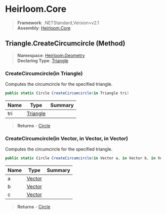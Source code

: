 # Heirloom.Core

> **Framework**: .NETStandard,Version=v2.1  
> **Assembly**: [Heirloom.Core][0]

## Triangle.CreateCircumcircle (Method)

> **Namespace**: [Heirloom.Geometry][0]  
> **Declaring Type**: [Triangle][1]

### CreateCircumcircle(in Triangle)

Computes the circumcircle for the specified triangle.

```cs
public static Circle CreateCircumcircle(in Triangle tri)
```

| Name | Type          | Summary |
|------|---------------|---------|
| tri  | [Triangle][1] |         |

> **Returns** - [Circle][2]

### CreateCircumcircle(in Vector, in Vector, in Vector)

Computes the circumcircle for the specified triangle.

```cs
public static Circle CreateCircumcircle(in Vector a, in Vector b, in Vector c)
```

| Name | Type        | Summary |
|------|-------------|---------|
| a    | [Vector][3] |         |
| b    | [Vector][3] |         |
| c    | [Vector][3] |         |

> **Returns** - [Circle][2]

[0]: ../../../Heirloom.Core.md
[1]: ../Triangle.md
[2]: ../Circle.md
[3]: ../../Heirloom/Vector.md
